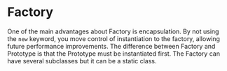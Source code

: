 # Factory

One of the main advantages about Factory is encapsulation. By not using the `new` keyword, you move control of instantiation to the factory, allowing future performance improvements.
The difference between Factory and Prototype is that the Prototype must be instantiated first. The Factory can have several subclasses but it can be a static class.

